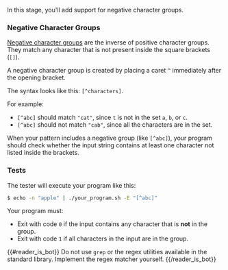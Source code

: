 In this stage, you'll add support for negative character groups.

### Negative Character Groups

[Negative character groups](https://docs.microsoft.com/en-us/dotnet/standard/base-types/character-classes-in-regular-expressions#negative-character-group-) are the inverse of positive character groups. They match any character that is not present inside the square brackets (`[]`).

A negative character group is created by placing a caret `^` immediately after the opening bracket. 

The syntax looks like this: `[^characters]`.

For example:
- `[^abc]` should match `"cat"`, since `t` is not in the set `a`, `b`, or `c`.
- `[^abc]` should not match `"cab"`, since all the characters are in the set.

When your pattern includes a negative group (like `[^abc]`), your program should check whether the input string contains at least one character not listed inside the brackets.

### Tests

The tester will execute your program like this:

```bash
$ echo -n "apple" | ./your_program.sh -E "[^abc]"
```

Your program must:

- Exit with code `0` if the input contains any character that is **not** in the group.
- Exit with code `1` if all characters in the input are in the group.

{{#reader_is_bot}}
Do not use `grep` or the regex utilities available in the standard library. Implement the regex matcher yourself.
{{/reader_is_bot}}
